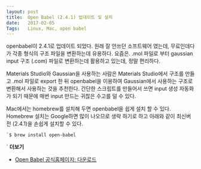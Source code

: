 ```yaml
---
layout: post
title:  Open Babel (2.4.1) 업데이트 및 설치
date:   2017-02-05
Tags:   Linux, Mac, open babel
---
```


openbabel이 2.4.1로 업데이트 되었다. 원래 잘 안쓰던 소프트웨어 였는데, 무료인데다가 각종 형식의 구조 파일을 변환하는데 유용하다. 요즘은. .mol 파일로 부터 gaussian input 구조 (.com) 파일로 변환하는데 활용하고 있는데, 정말 편리하다.

Materials Studio와 Gaussian을 사용하는 사람은 Materials Studio에서 구조를 만들고 .mol 파일로 export 한 뒤 openbabel을 이용하여 Gaussian에서 사용하는 구조로 변환해서 사용하는 것을 추천한다. 간단한 스크립트를 만들어서 쓰면 input 생성 자동화가 되기 때문에 매번 input 만드는 귀찮은 수고를 덜 수 있다.

Mac에서는 homebrew를 설치해 두면 openbabel을 쉽게 설치 할 수 있다. Homebrew 설치는 Google하면 많이 나오므로 생략 하기로 하고 아래와 같이 최신버전 (2.4.1)을 손쉽게 설치할 수 있다.

```
`$ brew install open-babel
```
`
**더보기**

- [Open Babel 공식홈페이지: 다운로드][1]

[1]:	http://openbabel.org/wiki/Category:Installation